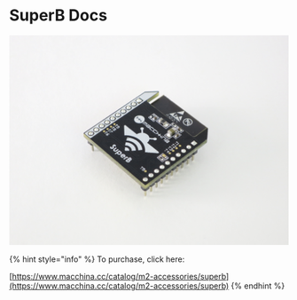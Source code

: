 # SuperB Docs

![](../.gitbook/assets/img_6709%20%281%29.JPG)

{% hint style="info" %}
To purchase, click here:  

 [https://www.macchina.cc/catalog/m2-accessories/superb](https://www.macchina.cc/catalog/m2-accessories/superb)
{% endhint %}



